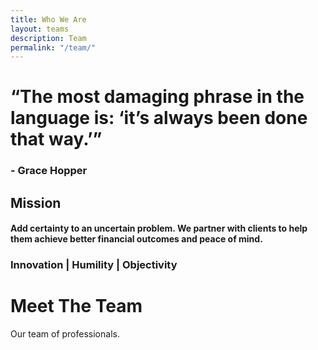 ```yaml
---
title: Who We Are
layout: teams
description: Team
permalink: "/team/"
---
```

# “The most damaging phrase in the language is: ‘it’s always been done that way.’” 
###              - Grace Hopper

## Mission
#### Add certainty to an uncertain problem. We partner with clients to help them achieve better financial outcomes and peace of mind.


###                                         Innovation | Humility | Objectivity




# Meet The Team
Our team of professionals.  
